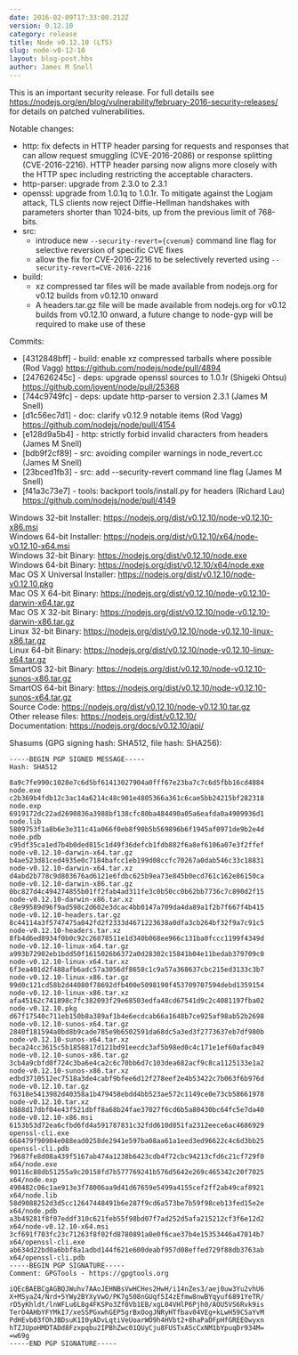 ```yaml
---
date: 2016-02-09T17:33:00.212Z
version: 0.12.10
category: release
title: Node v0.12.10 (LTS)
slug: node-v0-12-10
layout: blog-post.hbs
author: James M Snell
---
```


This is an important security release. For full details see https://nodejs.org/en/blog/vulnerability/february-2016-security-releases/ for details on patched vulnerabilities.

Notable changes:

* http: fix defects in HTTP header parsing for requests and responses that can allow request smuggling (CVE-2016-2086) or response splitting (CVE-2016-2216). HTTP header parsing now aligns more closely with the HTTP spec including restricting the acceptable characters.
* http-parser: upgrade from 2.3.0 to 2.3.1
* openssl: upgrade from 1.0.1q to 1.0.1r. To mitigate against the Logjam attack, TLS clients now reject Diffie-Hellman handshakes with parameters shorter than 1024-bits, up from the previous limit of 768-bits.
* src:
  - introduce new `--security-revert={cvenum}` command line flag for selective reversion of specific CVE fixes
  - allow the fix for CVE-2016-2216 to be selectively reverted using `--security-revert=CVE-2016-2216`
* build:
  - xz compressed tar files will be made available from nodejs.org for v0.12 builds from v0.12.10 onward
  - A headers.tar.gz file will be made available from nodejs.org for v0.12 builds from v0.12.10 onward, a future change to node-gyp will be required to make use of these

Commits:

* [4312848bff] - build: enable xz compressed tarballs where possible (Rod Vagg) https://github.com/nodejs/node/pull/4894
* [247626245c] - deps: upgrade openssl sources to 1.0.1r (Shigeki Ohtsu) https://github.com/joyent/node/pull/25368
* [744c9749fc] - deps: update http-parser to version 2.3.1 (James M Snell)
* [d1c56ec7d1] - doc: clarify v0.12.9 notable items (Rod Vagg) https://github.com/nodejs/node/pull/4154
* [e128d9a5b4] - http: strictly forbid invalid characters from headers (James M Snell)
* [bdb9f2cf89] - src: avoiding compiler warnings in node_revert.cc (James M Snell)
* [23bced1fb3] - src: add --security-revert command line flag (James M Snell)
* [f41a3c73e7] - tools: backport tools/install.py for headers (Richard Lau) https://github.com/nodejs/node/pull/4149



Windows 32-bit Installer: https://nodejs.org/dist/v0.12.10/node-v0.12.10-x86.msi<br>
Windows 64-bit Installer: https://nodejs.org/dist/v0.12.10/x64/node-v0.12.10-x64.msi<br>
Windows 32-bit Binary: https://nodejs.org/dist/v0.12.10/node.exe<br>
Windows 64-bit Binary: https://nodejs.org/dist/v0.12.10/x64/node.exe<br>
Mac OS X Universal Installer: https://nodejs.org/dist/v0.12.10/node-v0.12.10.pkg<br>
Mac OS X 64-bit Binary: https://nodejs.org/dist/v0.12.10/node-v0.12.10-darwin-x64.tar.gz<br>
Mac OS X 32-bit Binary: https://nodejs.org/dist/v0.12.10/node-v0.12.10-darwin-x86.tar.gz<br>
Linux 32-bit Binary: https://nodejs.org/dist/v0.12.10/node-v0.12.10-linux-x86.tar.gz<br>
Linux 64-bit Binary: https://nodejs.org/dist/v0.12.10/node-v0.12.10-linux-x64.tar.gz<br>
SmartOS 32-bit Binary: https://nodejs.org/dist/v0.12.10/node-v0.12.10-sunos-x86.tar.gz<br>
SmartOS 64-bit Binary: https://nodejs.org/dist/v0.12.10/node-v0.12.10-sunos-x64.tar.gz<br>
Source Code: https://nodejs.org/dist/v0.12.10/node-v0.12.10.tar.gz<br>
Other release files: https://nodejs.org/dist/v0.12.10/<br>
Documentation: https://nodejs.org/docs/v0.12.10/api/

Shasums (GPG signing hash: SHA512, file hash: SHA256):
```
-----BEGIN PGP SIGNED MESSAGE-----
Hash: SHA512

8a9c7fe990c1028e7c6d5bf61413027904a0fff67e23ba7c7c6d5fbb16cd4884  node.exe
c2b369b4fdb12c3ac14a6214c48c901e4805366a361c6cae5bb24215bf282318  node.exp
6919172dc22ad2690836a3988bf138cfc80ba484490a05a6eafda0a4909936d1  node.lib
5809753f1a8b6e3e311c41a066f0eb8f90b5b569896b6f1945af0971de9b2e4d  node.pdb
c95df35ca1ed7b4b0ded815c1d49f36defcb1fdb882f6a8ef6106a07e3f2ffef  node-v0.12.10-darwin-x64.tar.gz
b4ae523d81ced4935e0c7184bafcc1eb199d08ccfc70267a0dab546c33c18831  node-v0.12.10-darwin-x64.tar.xz
d4abd2b778c9d803676ad6121e6fdbc625b9ea73e845b0ecd761c162e86150ca  node-v0.12.10-darwin-x86.tar.gz
0bc827d4c494274855b01ff2fab4ad311fe3c0b50cc0b62bb7736c7c890d2f15  node-v0.12.10-darwin-x86.tar.xz
c8e99589d96f9ad598c2d602e3dcac4bb0147a709da4da89a1f2b7f667f4b415  node-v0.12.10-headers.tar.gz
8c44114a3f5747475a042fd2f2333d4671223638a0dfa3cb264bf32f9a7c91c5  node-v0.12.10-headers.tar.xz
8fb4d6ed8934f0b0c92c26878511e1d340b068ee966c131ba0fccc1199f4349d  node-v0.12.10-linux-x64.tar.gz
a993b72902eb1bdd50f1615026b6372a0d28302c15841b04e11bedab379709c0  node-v0.12.10-linux-x64.tar.xz
6f3ea401d2f488afb6adc57a3056df8658c1c9a57a368637cbc215ed3133c3b7  node-v0.12.10-linux-x86.tar.gz
99d0c121cd58b2d44080f78692dfb400e5098190f453709707594debd1359154  node-v0.12.10-linux-x86.tar.xz
afa45162c741898c7fc382093f29e68503edfa48cd67541d9c2c4081197fba02  node-v0.12.10.pkg
d67f17540c711eb150b8a389af1b4e6ecdcab66a1648b7ce925af98ab52b2698  node-v0.12.10-sunos-x64.tar.gz
2840f181594a0bd8b9cade785e9b6502591da68dc5a3ed3f2773637eb7df980b  node-v0.12.10-sunos-x64.tar.xz
beca24cc3615c5b1858817d121bd91eecdc3af5b98ed0c4c171e1ef60afac049  node-v0.12.10-sunos-x86.tar.gz
3cb4a9cbfd0f724c3ba6e4ca2c6c70bb6d7c103dea682acf9c8ca1125133e1a2  node-v0.12.10-sunos-x86.tar.xz
edbd3710512ec7518a3de4cabf9bfee6d12f278eef2e4b53422c7b063f6b976d  node-v0.12.10.tar.gz
f6318e5413982d40358a1b479458ebdd4bb523ae572c1149ce0e73cb58661978  node-v0.12.10.tar.xz
b888d17dbf04e43f521dbff8a68b24fae37027f6cd6b5a80430bc64fc5e7da40  node-v0.12.10-x86.msi
6153b53d72ea6cfbd6fd4a591787831c32fdd610d851fa2312eece6ac4686929  openssl-cli.exe
668479f90904e088ead0258de2941e597ba08aa61a1eed3ed96622c4c6d3bb25  openssl-cli.pdb
79687fe8d08a439f5167ab474a1238b6423cdb4f72cbc94213cfd6c21cf729f0  x64/node.exe
90116c88db51255a9c20158fd7b577769241b576d5642e269c465342c20f7025  x64/node.exp
490482c06c1ae913e3f78006aa9d41d67659e5499a4155cef2ff2ab49caf8921  x64/node.lib
58d9088252d3d5cc12647448491b6e287f9cd6a573be7b59f98ceb13fed15e2e  x64/node.pdb
a3b49281f8f07eddf310c621feb55f98bd07f7ad252d5afa215212cf3f6e12d2  x64/node-v0.12.10-x64.msi
3cf691f703fc23c71263f8f02fd8780891a0e0f6cae37b4e15353446a47014b7  x64/openssl-cli.exe
ab634d22bd0a6bbf8a1adbd144f621e600deabf957d08effed729f88db3763ab  x64/openssl-cli.pdb
-----BEGIN PGP SIGNATURE-----
Comment: GPGTools - https://gpgtools.org

iQEcBAEBCgAGBQJWuhv7AAoJEHNBsVwHCHes2HwH/i14nZes3/aej0uw3Yu2vhU6
X+MSyaZ4/Nrd+5YWy2BYXyVwO/PK7g508nGUqf5I4zEfmw8nwBYqyuf6891YeTR/
rD5yKhldt/lnWFLu6L8g4FKSPo3Zf0Vb1EB/xgL04VHlP6Pjh0/AOU5VS6Rvk9is
TerO4AHbYFYMkI7/xeSSPGxwhGEP5grBxOogJNRyHTfbav04VEg+kLwH59CSaYvM
PdHEvb03fOhJBDsuK1I0yADvLqtiVeUoarWO9h4HVbt2+8haPaDFpHfGREEOwyxn
hTZJUpoHMDTADd8Fzxpqbu2IPBhZwc01QUyCju8FUSTxAScCxNM1bYpuqDr934M=
=w69g
-----END PGP SIGNATURE-----

```
